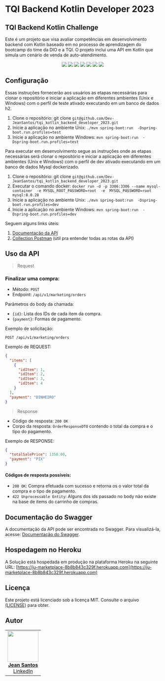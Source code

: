 # TQI Backend Kotlin Developer 2023

## TQI Backend Kotlin Challenge

Este é um projeto que visa avaliar competências em desenvolvimento backend com Kotlin baseado em no processo de aprendizagem do bootcamp do time da DIO e a TQI. O projeto inclui uma API em Kotlin que simula um cenário de venda de auto-atendimento.

<p align="center">
     <a alt="Java">
        <img src="https://img.shields.io/npm/l/react" />
    </a>
     <a alt="Java">
        <img src="https://img.shields.io/badge/Java-v17-blue.svg" />
    </a>
     <a alt="Kotlin">
        <img src="https://img.shields.io/badge/Kotlin-v1.8.22-purple.svg" />
    </a>
    <a alt="Spring Boot">
        <img src="https://img.shields.io/badge/Spring%20Boot-v3.1.1-brightgreen.svg" />
    </a>
    <a alt="Spring Cloud">
        <img src="https://img.shields.io/badge/Spring%20Cloud-v4.0.3-brightgreen.svg" />
    </a>
    <a alt="Gradle">
        <img src="https://img.shields.io/maven-central/v/org.apache.maven/maven-core" />
    </a>
    <a alt="H2">
        <img src="https://img.shields.io/badge/H2-v2.1.214-darkblue.svg" />
    </a>
</p>

## Configuração

Essas instruções fornecerão aos usuários as etapas necessárias para clonar o repositório e iniciar a aplicação em
diferentes ambientes (Unix e Windows) com o perfil de teste ativado executando em um banco de dados h2.

1. Clone o repositório: git clone `git@github.com/Dev-JeanSantos/tqi_kotlin_backend_developer_2023.git`
2. Inicie a aplicação no ambiente Unix: `./mvn spring-boot:run  -Dspring-boot.run.profiles=test`
3. Inicie a aplicação no ambiente Windows: `mvn spring-boot:run  -Dspring-boot.run.profiles=test`

Para executar em desenvolvimento segue as instruções onde as etapas necessárias será clonar o repositório e iniciar a aplicação em
diferentes ambientes (Unix e Windows) com o perfil de dev ativado executando em um banco de dados Mysql dockerizado.

1. Clone o repositório: git clone `git@github.com/Dev-JeanSantos/tqi_kotlin_backend_developer_2023.git`
2. Executar o comando docker: `docker run -d -p 3306:3306 --name mysql-container  -e MYSQL_ROOT_PASSWORD=root  -e  MYSQL_PASSWORD=root mysql:8.0.28`
3. Inicie a aplicação no ambiente Unix: `./mvn spring-boot:run  -Dspring-boot.run.profiles=dev`
4. Inicie a aplicação no ambiente Windows: `mvn spring-boot:run  -Dspring-boot.run.profiles=dev`


Seguem alguns links úteis:

1. [Documentação da API](https://ju-marketplace-8b8b843c329f.herokuapp.com/swagger-ui/index.html)
2. [Collection Postman](https://elements.getpostman.com/redirect?entityId=12860836-96e75533-1363-4b3f-a460-273578ebaa97&entityType=collection) (útil pra entender todas as rotas da API)

## Uso da API

> Request

### Finalizar uma compra:

- Método: `POST`
- Endpoint: `/api/v1/marketing/orders`

Parâmetros do body da chamada:
- `{id}`: Lista dos IDs de cada item da compra.
- `{payment}`: Formas de pagamento.

Exemplo de solicitação:

```http
POST /api/v1/marketing/orders
```

Exemplo de REQUEST:
```json
{
  "items": [
    {
      "idItem": 1,
      "idItem": 2,
      "idItem": 3,
      "idItem": 4
    }
  ],
  "payment": "DINHEIRO"
}
```

> Response

- Código de resposta: `200 OK`
- Corpo da resposta: `OrderResponseDTO` contendo o total da compra e o tipo do pagamento.

Exemplo de RESPONSE:

```json
{
  "totalSalePrice": 1350.00,
  "payment": "PIX"
}
```

#### Códigos de resposta possíveis:

- `200 OK`: Compra efetuada com sucesso e retorna os o valor total da compra e o tipo de pagamento.
- `422 Unprocessable Entity`: Alguns dos ids passado no body não existe na base de items do carrinho de compras.

## Documentação do Swagger

A documentação da API pode ser encontrada no Swagger. Para visualizá-la,
acesse: [Documentação do Swagger](https://ju-marketplace-8b8b843c329f.herokuapp.com/swagger-ui/index.html).

## Hospedagem no Heroku

A Solução está hospedada em produção na plataforma Heroku na seguinte URL:
[https://ju-marketplace-8b8b843c329f.herokuapp.com](https://ju-marketplace-8b8b843c329f.herokuapp.com)

## Licença

Este projeto está licenciado sob a licença MIT. Consulte o
arquivo <a href="https://github.com/Dev-JeanSantos/tqi_kotlin_backend_developer_2023/blob/main/LICENSE">(LICENSE)</a> para obter.

## Autor

<table>
  <tr>
    <td align="center"><a href="https://github.com/Dev-JeanSantos"><img src="https://avatars.githubusercontent.com/u/69737234?s=400&u=52b04d21b481ad8fa582410d30084534dde0e483&v=4" width="100px;" alt=""/><br/><strong>Jean Santos</strong></a><br/><a href="https://www.linkedin.com/in/dev-jeansantos/">LinkedIn</a></td>
  </tr>
</table>


